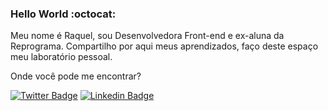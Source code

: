 ### Hello World  :octocat: 
Meu nome é Raquel, sou Desenvolvedora Front-end e ex-aluna da Reprograma. Compartilho por aqui meus aprendizados, faço deste espaço meu laboratório pessoal.

Onde você pode me encontrar?

[![Twitter Badge](https://img.shields.io/badge/-Twitter-1ca0f1?style=flat-square&labelColor=1ca0f1&logo=twitter&logoColor=white&link=https://twitter.com/RaquelBenington)](https://twitter.com/RaquelBenington)
[![Linkedin Badge](https://img.shields.io/badge/-LinkedIn-blue?style=flat-square&logo=Linkedin&logoColor=white&link=https://www.linkedin.com/in/RaquelBenington)](https://www.linkedin.com/in/raquelbennington/)

<!--
**RaquelBennington/raquelbennington** is a ✨ _special_ ✨ repository because its `README.md` (this file) appears on your GitHub profile.
-->
